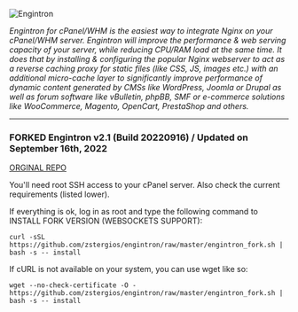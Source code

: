 ![Engintron](https://engintron.com/images/logo/v1.1/engintron_logo_v1.1_900x320_24.png)

_Engintron for cPanel/WHM is the easiest way to integrate Nginx on your cPanel/WHM server. Engintron will improve the performance & web serving capacity of your server, while reducing CPU/RAM load at the same time. It does that by installing & configuring the popular Nginx webserver to act as a reverse caching proxy for static files (like CSS, JS, images etc.) with an additional micro-cache layer to significantly improve performance of dynamic content generated by CMSs like WordPress, Joomla or Drupal as well as forum software like vBulletin, phpBB, SMF or e-commerce solutions like WooCommerce, Magento, OpenCart, PrestaShop and others._

---

### FORKED Engintron v2.1 (Build 20220916) / Updated on September 16th, 2022

[ORGINAL REPO](https://github.com/engintron/engintron)

You'll need root SSH access to your cPanel server. Also check the current requirements (listed lower).

If everything is ok, log in as root and type the following command to INSTALL FORK VERSION (WEBSOCKETS SUPPORT):

```
curl -sSL https://github.com/zstergios/engintron/raw/master/engintron_fork.sh | bash -s -- install
```

If cURL is not available on your system, you can use wget like so:

```
wget --no-check-certificate -O - https://github.com/zstergios/engintron/raw/master/engintron_fork.sh | bash -s -- install
```
